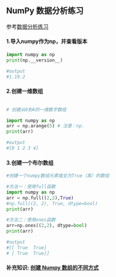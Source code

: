 ## NumPy 数据分析练习

参考[数据分析练习](https://numpy.org.cn/article/advanced/numpy_exercises_for_data_analysis.html#numpy%E6%95%B0%E6%8D%AE%E5%88%86%E6%9E%90%E9%97%AE%E7%AD%94)

#### 1.导入numpy作为np，并查看版本

```python
import numpy as np 
print(np.__version__)

#output
#1.19.2
```

#### 2.创建一维数组

```python

# 创建从0到4的一维数字数组

import numpy as np 
arr = np.arange(5) # 注意：np.
print(arr)

#output
#[0 1 2 3 4]
```

#### 3.创建一个布尔数组

```python
#创建一个numpy数组元素值全为True（真）的数组

#方法一：使用full函数
import numpy as np 
arr = np.full((2,2),True)
#np.full((2, 2), True, dtype=bool)
print(arr)

#方法二：使用ones函数
arr=np.ones((2,2), dtype=bool)
print(arr)

#output
#[[ True  True]
# [ True  True]]
```

#### 补充知识: [创建 Numpy 数组的不同方式](https://github.com/tywcx/Learn-by-doing/edit/main/NumPy-%E6%95%B0%E6%8D%AE%E5%88%86%E6%9E%90%E7%BB%83%E4%B9%A0-%E8%A1%A5%E5%85%85%E7%9F%A5%E8%AF%861.md)


